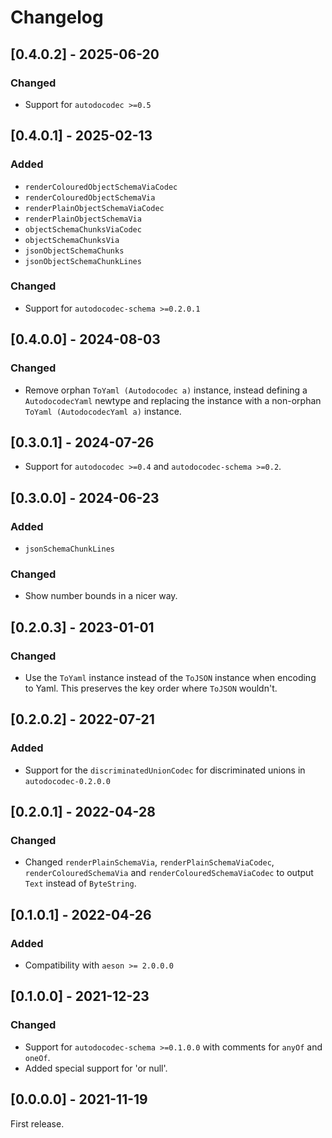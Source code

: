 # Changelog

## [0.4.0.2] - 2025-06-20

### Changed

* Support for `autodocodec >=0.5`

## [0.4.0.1] - 2025-02-13

### Added

* `renderColouredObjectSchemaViaCodec`
* `renderColouredObjectSchemaVia`
* `renderPlainObjectSchemaViaCodec`
* `renderPlainObjectSchemaVia`
* `objectSchemaChunksViaCodec`
* `objectSchemaChunksVia`
* `jsonObjectSchemaChunks`
* `jsonObjectSchemaChunkLines`

### Changed

* Support for `autodocodec-schema >=0.2.0.1`

## [0.4.0.0] - 2024-08-03

### Changed

* Remove orphan `ToYaml (Autodocodec a)` instance, instead defining a `AutodocodecYaml` newtype 
  and replacing the instance with a non-orphan `ToYaml (AutodocodecYaml a)` instance.

## [0.3.0.1] - 2024-07-26

* Support for `autodocodec >=0.4` and `autodocodec-schema >=0.2`.

## [0.3.0.0] - 2024-06-23

### Added

* `jsonSchemaChunkLines`

### Changed

* Show number bounds in a nicer way.

## [0.2.0.3] - 2023-01-01

### Changed

* Use the `ToYaml` instance instead of the `ToJSON` instance when encoding to Yaml.
  This preserves the key order where `ToJSON` wouldn't.

## [0.2.0.2] - 2022-07-21

### Added

* Support for the `discriminatedUnionCodec` for discriminated unions in `autodocodec-0.2.0.0`

## [0.2.0.1] - 2022-04-28

### Changed

* Changed `renderPlainSchemaVia`, `renderPlainSchemaViaCodec`, `renderColouredSchemaVia` and `renderColouredSchemaViaCodec` to output `Text` instead of `ByteString`.

## [0.1.0.1] - 2022-04-26

### Added

* Compatibility with `aeson >= 2.0.0.0`

## [0.1.0.0] - 2021-12-23

### Changed

* Support for `autodocodec-schema >=0.1.0.0` with comments for `anyOf` and `oneOf`.
* Added special support for 'or null'.

## [0.0.0.0] - 2021-11-19

First release.
